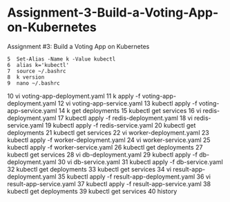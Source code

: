 # Assignment-3-Build-a-Voting-App-on-Kubernetes
Assignment #3: Build a Voting App on Kubernetes


    5  Set-Alias -Name k -Value kubectl
    6  alias k='kubectl'
    7  source ~/.bashrc
    8  k version
    9  nano ~/.bashrc
   10  vi voting-app-deployment.yaml
   11  k apply -f voting-app-deployment.yaml
   12  vi voting-app-service.yaml
   13  kubectl apply -f voting-app-service.yaml
   14  k get deployments
   15  kubectl get services
   16  vi redis-deployment.yaml
   17  kubectl apply -f redis-deployment.yaml
   18  vi redis-service.yaml
   19  kubectl apply -f redis-service.yaml
   20  kubectl get deployments
   21  kubectl get services
   22   vi worker-deployment.yaml
   23  kubectl apply -f worker-deployment.yaml
   24  vi worker-service.yaml
   25  kubectl apply -f worker-service.yaml
   26  kubectl get deployments
   27  kubectl get services
   28  vi db-deployment.yaml
   29  kubectl apply -f db-deployment.yaml
   30  vi db-service.yaml
   31  kubectl apply -f db-service.yaml
   32  kubectl get deployments
   33  kubectl get services
   34  vi result-app-deployment.yaml
   35  kubectl apply -f result-app-deployment.yaml
   36  vi result-app-service.yaml
   37  kubectl apply -f result-app-service.yaml
   38  kubectl get deployments
   39  kubectl get services
   40  history
